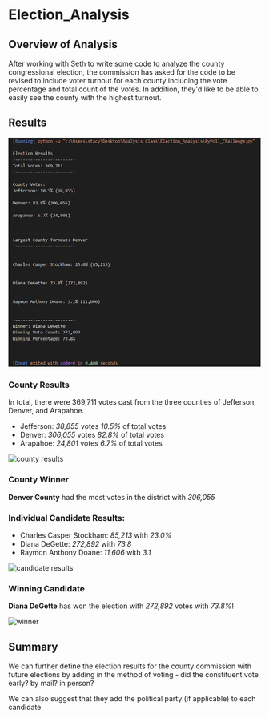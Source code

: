 # Election_Analysis

## Overview of Analysis

After working with Seth to write some code to analyze the county congressional election, the commission has asked for the code to be revised to include voter turnout for each county including the vote percentage and total count of the votes. In addition, they'd like to be able to easily see the county with the highest turnout.

## Results

![election results](https://github.com/stacybeauregard/Election_Analysis/blob/main/resources/Election%20Results.png)

### County Results
 In total, there were 369,711 votes cast from the three counties of Jefferson, Denver, and Arapahoe.
  - Jefferson: *38,855* votes *10.5%* of total votes
  - Denver: *306,055* votes *82.8%* of total votes
  - Arapahoe: *24,801* votes *6.7%* of total votes
 
 ![county results]()
 
### County Winner

**Denver County** had the most votes in the district with *306,055*

### Individual Candidate Results:
  
  - Charles Casper Stockham: *85,213* with *23.0%*
  - Diana DeGette: *272,892* with *73.8*
  - Raymon Anthony Doane: *11,606* with *3.1*
  
![candidate results]()

### Winning Candidate

**Diana DeGette** has won the election with *272,892* votes with *73.8%*!

![winner]()

## Summary

We can further define the election results for the county commission with future elections by adding in the method of voting - did the constituent vote early? by mail? in person?

We can also suggest that they add the political party (if applicable)  to each candidate

